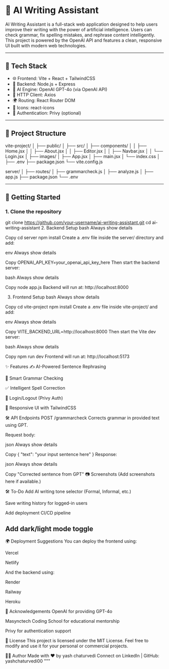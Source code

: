  # 📝 AI Writing Assistant

AI Writing Assistant is a full-stack web application designed to help users improve their writing with the power of artificial intelligence. Users can check grammar, fix spelling mistakes, and rephrase content intelligently. This project is powered by the OpenAI API and features a clean, responsive UI built with modern web technologies.

---

## 🔧 Tech Stack

- 🌐 Frontend: Vite + React + TailwindCSS  
- 🔧 Backend: Node.js + Express  
- 🧠 AI Engine: OpenAI GPT-4o (via OpenAI API)  
- 🔗 HTTP Client: Axios  
- 🌍 Routing: React Router DOM  
- 🎨 Icons: react-icons  
- 🔐 Authentication: Privy (optional)

---

## 📁 Project Structure

vite-project/
│
├── public/
│
├── src/
│ ├── components/
│ │ ├── Home.jsx
│ │ ├── About.jsx
│ │ ├── Editor.jsx
│ │ ├── Navbar.jsx
│ │ └── Login.jsx
│ ├── images/
│ ├── App.jsx
│ ├── main.jsx
│ └── index.css
│
├── .env
├── package.json
└── vite.config.js

server/
│
├── routes/
│ ├── grammarcheck.js
│ ├── analyze.js
│
├── app.js
├── package.json
└── .env


---


## 🚀 Getting Started

### 1. Clone the repository

git clone https://github.com/your-username/ai-writing-assistant.git
cd ai-writing-assistant
2. Backend Setup
bash
Always show details

Copy
cd server
npm install
Create a .env file inside the server/ directory and add:

env
Always show details

Copy
OPENAI_API_KEY=your_openai_api_key_here
Then start the backend server:

bash
Always show details

Copy
node app.js
Backend will run at: http://localhost:8000

3. Frontend Setup
bash
Always show details

Copy
cd vite-project
npm install
Create a .env file inside vite-project/ and add:

env
Always show details

Copy
VITE_BACKEND_URL=http://localhost:8000
Then start the Vite dev server:

bash
Always show details

Copy
npm run dev
Frontend will run at: http://localhost:5173

✨ Features
✍️ AI-Powered Sentence Rephrasing

🧠 Smart Grammar Checking

✅ Intelligent Spell Correction

🔐 Login/Logout (Privy Auth)

🎨 Responsive UI with TailwindCSS

🛠️ API Endpoints
POST /grammarcheck
Corrects grammar in provided text using GPT.

Request body:

json
Always show details

Copy
{ "text": "your input sentence here" }
Response:

json
Always show details

Copy
"Corrected sentence from GPT"
📷 Screenshots
(Add screenshots here if available.)

🛠️ To-Do
 Add AI writing tone selector (Formal, Informal, etc.)

 Save writing history for logged-in users

 Add deployment CI/CD pipeline

 Add dark/light mode toggle
---
🌍 Deployment Suggestions
You can deploy the frontend using:

Vercel

Netlify

And the backend using:

Render

Railway

Heroku

🤝 Acknowledgements
OpenAI for providing GPT-4o

Masynctech Coding School for educational mentorship

Privy for authentication support

📄 License
This project is licensed under the MIT License. Feel free to modify and use it for your personal or commercial projects.

🙋‍♀️ Author
Made with ❤️ by yash chaturvedi
Connect on LinkedIn | GitHub: yashchaturvedi00
"""



